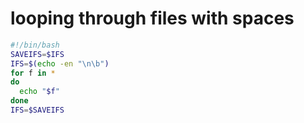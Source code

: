 # looping through files with spaces

``` bash
#!/bin/bash
SAVEIFS=$IFS
IFS=$(echo -en "\n\b")
for f in *
do
  echo "$f"
done
IFS=$SAVEIFS
```
